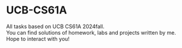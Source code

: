 # UCB-CS61A
All tasks based on UCB CS61A 2024fall.  
You can find solutions of homework, labs and projects written by me.  
Hope to interact with you!
